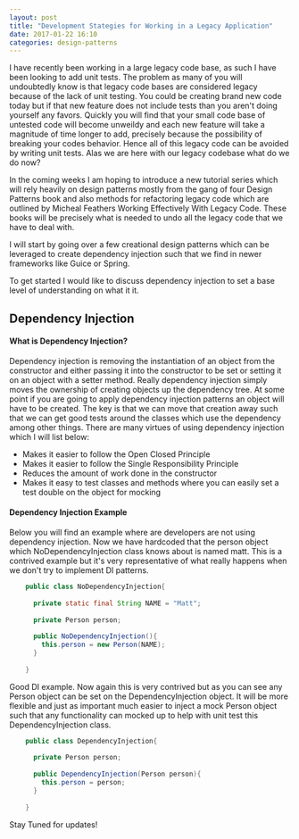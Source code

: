 ```yaml
---
layout: post
title: "Development Stategies for Working in a Legacy Application"
date: 2017-01-22 16:10
categories: design-patterns
---
```


I have recently been working in a large legacy code base, as such I have been looking to add unit tests.  The problem as many of you will undoubtedly know is that legacy code bases are considered legacy because of the lack of unit testing.  You could be creating brand new code today but if that new feature does not include tests than you aren't doing yourself any favors.  Quickly you will find that your small code base of untested code will become unweildy and each new feature will take a magnitude of time longer to add, precisely because the possibility of breaking your codes behavior.  Hence all of this legacy code can be avoided by writing unit tests.  Alas we are here with our legacy codebase what do we do now?

In the coming weeks I am hoping to introduce a new tutorial series which will rely heavily on design patterns mostly from the gang of four Design Patterns book and also methods for refactoring legacy code which are outlined by Micheal Feathers Working Effectively With Legacy Code.  These books will be precisely what is needed to undo all the legacy code that we have to deal with.  

I will start by going over a few creational design patterns which can be leveraged to create dependency injection such that we find in newer frameworks like Guice or Spring.

To get started I would like to discuss dependency injection to set a base level of understanding on what it it.

## Dependency Injection

#### What is Dependency Injection?
Dependency injection is removing the instantiation of an object from the constructor and either passing it into the constructor to be set or setting it on an object with a setter method.  Really dependency injection simply moves the ownership of creating objects up the dependency tree.  At some point if you are going to apply dependency injection patterns an object will have to be created.  The key is that we can move that creation away such that we can get good tests around the classes which use the dependency among other things.  There are many virtues of using dependency injection which I will list below:

* Makes it easier to follow the Open Closed Principle
* Makes it easier to follow the Single Responsibility Principle
* Reduces the amount of work done in the constructor
* Makes it easy to test classes and methods where you can easily set a test double on the object for mocking

#### Dependency Injection Example
Below you will find an example where are developers are not using dependency injection.  Now we have hardcoded that the person object which NoDependencyInjection class knows about is named matt.  This is a contrived example but it's very representative of what really happens when we don't try to implement DI patterns.

```java
    public class NoDependencyInjection{
    
      private static final String NAME = "Matt";
    
      private Person person;
    
      public NoDependencyInjection(){
        this.person = new Person(NAME);
      }
    
    }
```
Good DI example.  Now again this is very contrived but as you can see any Person object can be set on the DependencyInjection object.  It will be more flexible and just as important much easier to inject a mock Person object such that any functionality can mocked up to help with unit test this DependencyInjection class.

```java
    public class DependencyInjection{
    
      private Person person;
    
      public DependencyInjection(Person person){
        this.person = person;
      }
    
    }
```


Stay Tuned for updates!
